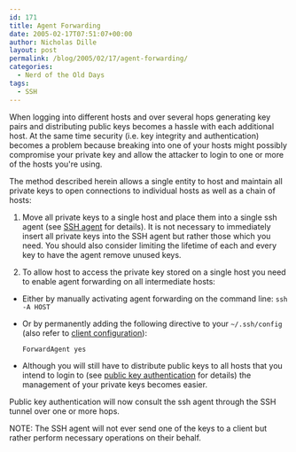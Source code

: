 ```yaml
---
id: 171
title: Agent Forwarding
date: 2005-02-17T07:51:07+00:00
author: Nicholas Dille
layout: post
permalink: /blog/2005/02/17/agent-forwarding/
categories:
  - Nerd of the Old Days
tags:
  - SSH
---
```

When logging into different hosts and over several hops generating key pairs and distributing public keys becomes a hassle with each additional host. At the same time security (i.e. key integrity and authentication) becomes a problem because breaking into one of your hosts might possibly compromise your private key and allow the attacker to login to one or more of the hosts you're using.<!--more-->

The method described herein allows a single entity to host and maintain all private keys to open connections to individual hosts as well as a chain of hosts:

1. Move all private keys to a single host and place them into a single ssh agent (see [SSH agent](/blog/2005/11/27/ssh-agent/ "SSH Agent") for details). It is not necessary to immediately insert all private keys into the SSH agent but rather those which you need. You should also consider limiting the lifetime of each and every key to have the agent remove unused keys.

2. To allow host to access the private key stored on a single host you need to enable agent forwarding on all intermediate hosts:

  * Either by manually activating agent forwarding on the command line: `ssh -A HOST`

  * Or by permanently adding the following directive to your `~/.ssh/config` (also refer to [client configuration](/blog/2004/03/10/client-configuration/ "Client Configuration")):

    `ForwardAgent yes`

  * Although you will still have to distribute public keys to all hosts that you intend to login to (see [public key authentication](/blog/2005/01/23/public-key-authentication/ "Public Key Authentication") for details) the management of your private keys becomes easier.

Public key authentication will now consult the ssh agent through the SSH tunnel over one or more hops.

NOTE: The SSH agent will not ever send one of the keys to a client but rather perform necessary operations on their behalf.